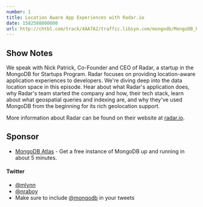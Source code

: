 ```yaml
---
number: 1
title: Location Aware App Experiences with Radar.io
date: 1582588800000
url: http://chtbl.com/track/4AA7A2/traffic.libsyn.com/mongodb/MongoDB_Podcast_-_Radar.mp3
---
```


## Show Notes

We speak with Nick Patrick, Co-Founder and CEO of Radar, a startup in the MongoDB for Startups Program. Radar focuses on providing location-aware application experiences to developers. We're diving deep into the data location space in this episode. Hear about what Radar's application does, why Radar's team started the company and how, their tech stack, learn about what geospatial queries and indexing are, and why they've used MongoDB from the beginning for its rich geolocation support. 

More information about Radar can be found on their website at [radar.io](https://radar.io).

## Sponsor

* [MongoDB Atlas](https://cloud.mongodb.com) - Get a free instance of MongoDB up and running in about 5 minutes.

#### Twitter
 * [@mlynn](https://twitter.com/mlynn)
 * [@nraboy](https://twitter.com/nraboy)
 * Make sure to include [@mongodb](https://twitter.com/mongodb) in your tweets
